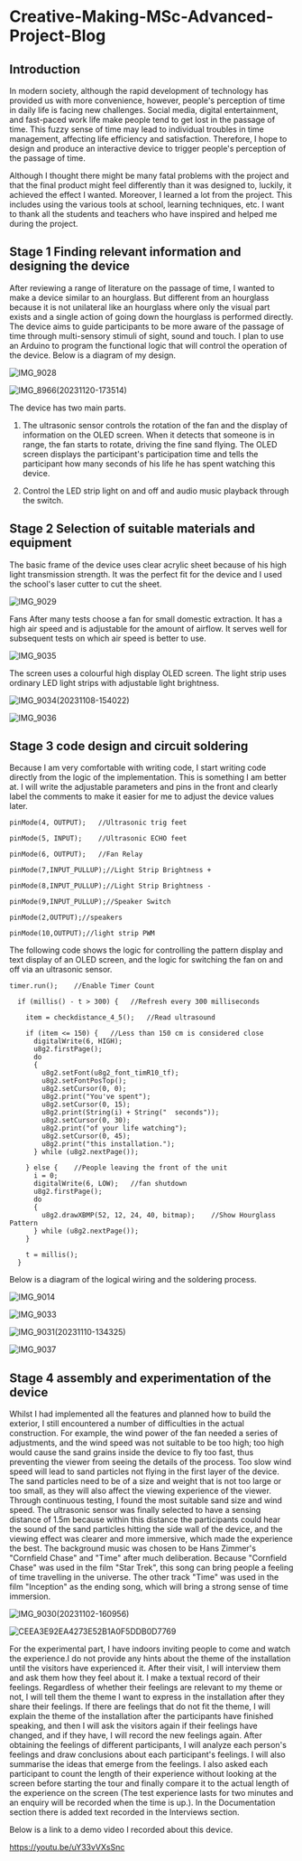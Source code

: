 # Creative-Making-MSc-Advanced-Project-Blog
## Introduction
In modern society, although the rapid development of technology has provided us with more convenience, however, people's perception of time in daily life is facing new challenges. Social media, digital entertainment, and fast-paced work life make people tend to get lost in the passage of time. This fuzzy sense of time may lead to individual troubles in time management, affecting life efficiency and satisfaction. Therefore, I hope to design and produce an interactive device to trigger people's perception of the passage of time.

Although I thought there might be many fatal problems with the project and that the final product might feel differently than it was designed to, luckily, it achieved the effect I wanted. Moreover, I learned a lot from the project. This includes using the various tools at school, learning techniques, etc. I want to thank all the students and teachers who have inspired and helped me during the project.

## Stage 1 Finding relevant information and designing the device
After reviewing a range of literature on the passage of time, I wanted to make a device similar to an hourglass. But different from an hourglass because it is not unilateral like an hourglass where only the visual part exists and a single action of going down the hourglass is performed directly. The device aims to guide participants to be more aware of the passage of time through multi-sensory stimuli of sight, sound and touch. I plan to use an Arduino to program the functional logic that will control the operation of the device. Below is a diagram of my design.

![IMG_9028](https://github.com/YunfanGuo/Creative-Making-MSc-Advanced-Project/assets/119873151/908636f1-c9cc-445b-9ce8-f2540fa1be02)

![IMG_8966(20231120-173514)](https://github.com/YunfanGuo/Creative-Making-MSc-Advanced-Project/assets/119873151/365e479d-3634-4180-a82d-9baeed0a3c86)

The device has two main parts.

1. The ultrasonic sensor controls the rotation of the fan and the display of information on the OLED screen. When it detects that someone is in range, the fan starts to rotate, driving the fine sand flying. The OLED screen displays the participant's participation time and tells the participant how many seconds of his life he has spent watching this device.

2. Control the LED strip light on and off and audio music playback through the switch.

## Stage 2 Selection of suitable materials and equipment
The basic frame of the device uses clear acrylic sheet because of his high light transmission strength. It was the perfect fit for the device and I used the school's laser cutter to cut the sheet.

![IMG_9029](https://github.com/YunfanGuo/Creative-Making-MSc-Advanced-Project/assets/119873151/74ffd383-0f5b-40c6-8fe1-2b6929c63dbd)

Fans After many tests choose a fan for small domestic extraction. It has a high air speed and is adjustable for the amount of airflow. It serves well for subsequent tests on which air speed is better to use.

![IMG_9035](https://github.com/YunfanGuo/Creative-Making-MSc-Advanced-Project/assets/119873151/c50330d0-67c7-4851-a855-d29f4ef6e2b6)

The screen uses a colourful high display OLED screen. The light strip uses ordinary LED light strips with adjustable light brightness.

![IMG_9034(20231108-154022)](https://github.com/YunfanGuo/Creative-Making-MSc-Advanced-Project/assets/119873151/ead1e727-5ac9-4f92-b419-dbd3e91143c6)

![IMG_9036](https://github.com/YunfanGuo/Creative-Making-MSc-Advanced-Project/assets/119873151/02c5fe23-d9c6-475a-9e9b-c63f3aeb2821)

## Stage 3 code design and circuit soldering
Because I am very comfortable with writing code, I start writing code directly from the logic of the implementation. This is something I am better at. I will write the adjustable parameters and pins in the front and clearly label the comments to make it easier for me to adjust the device values later.

`pinMode(4, OUTPUT);   //Ultrasonic trig feet `

`pinMode(5, INPUT);    //Ultrasonic ECHO feet`

`pinMode(6, OUTPUT);   //Fan Relay`

`pinMode(7,INPUT_PULLUP);//Light Strip Brightness +`

`pinMode(8,INPUT_PULLUP);//Light Strip Brightness -`

`pinMode(9,INPUT_PULLUP);//Speaker Switch`

`pinMode(2,OUTPUT);//speakers`

`pinMode(10,OUTPUT);//light strip PWM`

The following code shows the logic for controlling the pattern display and text display of an OLED screen, and the logic for switching the fan on and off via an ultrasonic sensor.

```
timer.run();    //Enable Timer Count

  if (millis() - t > 300) {   //Refresh every 300 milliseconds

    item = checkdistance_4_5();   //Read ultrasound

    if (item <= 150) {   //Less than 150 cm is considered close
      digitalWrite(6, HIGH);
      u8g2.firstPage();
      do
      {
        u8g2.setFont(u8g2_font_timR10_tf);
        u8g2.setFontPosTop();
        u8g2.setCursor(0, 0);
        u8g2.print("You've spent");
        u8g2.setCursor(0, 15);
        u8g2.print(String(i) + String("  seconds"));
        u8g2.setCursor(0, 30);
        u8g2.print("of your life watching");
        u8g2.setCursor(0, 45);
        u8g2.print("this installation.");
      } while (u8g2.nextPage());

    } else {    //People leaving the front of the unit
      i = 0;
      digitalWrite(6, LOW);   //fan shutdown
      u8g2.firstPage();
      do
      {
        u8g2.drawXBMP(52, 12, 24, 40, bitmap);    //Show Hourglass Pattern
      } while (u8g2.nextPage());
    }

    t = millis();
  }
```

Below is a diagram of the logical wiring and the soldering process.

![IMG_9014](https://github.com/YunfanGuo/Creative-Making-MSc-Advanced-Project/assets/119873151/695aa7bf-4626-4ef3-a3bb-dc6164d90226)

![IMG_9033](https://github.com/YunfanGuo/Creative-Making-MSc-Advanced-Project/assets/119873151/5e35c9cf-c96c-4539-b8b1-58ded267a09b)

![IMG_9031(20231110-134325)](https://github.com/YunfanGuo/Creative-Making-MSc-Advanced-Project/assets/119873151/13b57c6b-8ff8-4525-82fd-8e98b383ff42)

![IMG_9037](https://github.com/YunfanGuo/Creative-Making-MSc-Advanced-Project/assets/119873151/4c5b35a1-649a-4313-a971-2d2b89bb1dd6)

## Stage 4 assembly and experimentation of the device
Whilst I had implemented all the features and planned how to build the exterior, I still encountered a number of difficulties in the actual construction. For example, the wind power of the fan needed a series of adjustments, and the wind speed was not suitable to be too high; too high would cause the sand grains inside the device to fly too fast, thus preventing the viewer from seeing the details of the process. Too slow wind speed will lead to sand particles not flying in the first layer of the device. The sand particles need to be of a size and weight that is not too large or too small, as they will also affect the viewing experience of the viewer. Through continuous testing, I found the most suitable sand size and wind speed. The ultrasonic sensor was finally selected to have a sensing distance of 1.5m because within this distance the participants could hear the sound of the sand particles hitting the side wall of the device, and the viewing effect was clearer and more immersive, which made the experience the best. The background music was chosen to be Hans Zimmer's "Cornfield Chase" and "Time" after much deliberation. Because "Cornfield Chase" was used in the film "Star Trek", this song can bring people a feeling of time travelling in the universe. The other track "Time" was used in the film "Inception" as the ending song, which will bring a strong sense of time immersion.

![IMG_9030(20231102-160956)](https://github.com/YunfanGuo/Creative-Making-MSc-Advanced-Project/assets/119873151/432a625b-0050-4057-b558-f891f7ac27bd)

![CEEA3E92EA4273E52B1A0F5DDB0D7769](https://github.com/YunfanGuo/Creative-Making-MSc-Advanced-Project/assets/119873151/64b133f1-7494-4da1-86a5-0ad847978a47)

For the experimental part, I have indoors inviting people to come and watch the experience.I do not provide any hints about the theme of the installation until the visitors have experienced it. After their visit, I will interview them and ask them how they feel about it. I make a textual record of their feelings. Regardless of whether their feelings are relevant to my theme or not, I will tell them the theme I want to express in the installation after they share their feelings. If there are feelings that do not fit the theme, I will explain the theme of the installation after the participants have finished speaking, and then I will ask the visitors again if their feelings have changed, and if they have, I will record the new feelings again. After obtaining the feelings of different participants, I will analyze each person's feelings and draw conclusions about each participant's feelings. I will also summarise the ideas that emerge from the feelings. I also asked each participant to count the length of their experience without looking at the screen before starting the tour and finally compare it to the actual length of the experience on the screen (The test experience lasts for two minutes and an enquiry will be recorded when the time is up.). In the Documentation section there is added text recorded in the Interviews section.

Below is a link to a demo video I recorded about this device.

https://youtu.be/uY33vVXsSnc
